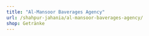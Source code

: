 ```yaml
---
title: "Al-Mansoor Baverages Agency"
url: /shahpur-jahania/al-mansoor-baverages-agency/
shop: Getränke
---
```

